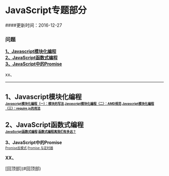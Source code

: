 <a name='回顶部'></a>  
# JavaScript专题部分
####更新时间：2016-12-27
### 问题  
[**1、Javascript模块化编程**  ](#1)   
[**2、JavaScript函数式编程**  ](#2)  
[**3、JavaScript中的Promise**  ](#3)  

xx、[](#)  

---------------------------------------------------------------------------------------------
<a name='1'></a>
**1、Javascript模块化编程**  
<font size=1>
	<a href="http://www.ruanyifeng.com/blog/2012/10/javascript_module.html" target='_blank'>Javascript模块化编程（一）：模块的写法</a> 
	<a href="http://www.ruanyifeng.com/blog/2012/10/asynchronous_module_definition.html" target='_blank'>Javascript模块化编程（二）：AMD规范</a> 
	<a href="http://www.ruanyifeng.com/blog/2012/11/require_js.html" target='_blank'>Javascript模块化编程（三）：require.js的用法</a> 
</font>
---------------------------------------------------------------------------------------------
<a name='2'></a>
**2、JavaScript函数式编程**  
<font size=1>
	<a href="http://qianduan.guru/2016/04/29/functional-programming-for-javascript-people/">JavaScript函数式编程</a>
	<a href="https://www.h5jun.com/post/functional-how-far.html">函数式编程离我们有多远？</a>
</font>
---------------------------------------------------------------------------------------------
<a name='3'></a>
**3、JavaScript中的Promise**  
<font size=1>
	<a href="http://taobaofed.org/blog/2016/05/03/promise-anti-patterns/">Promise反模式</a>
	<a href="https://www.h5jun.com/post/wait-promise.html">Promise 与定时器</a>	
</font>

<a name='XX'></a>
**XX、**  
<font size=1>

</font>
[回顶部](#回顶部)

